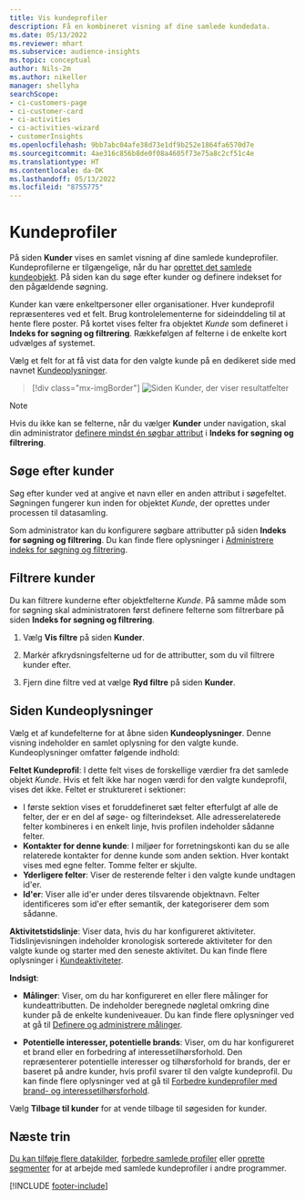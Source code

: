 ```yaml
---
title: Vis kundeprofiler
description: Få en kombineret visning af dine samlede kundedata.
ms.date: 05/13/2022
ms.reviewer: mhart
ms.subservice: audience-insights
ms.topic: conceptual
author: Nils-2m
ms.author: nikeller
manager: shellyha
searchScope:
- ci-customers-page
- ci-customer-card
- ci-activities
- ci-activities-wizard
- customerInsights
ms.openlocfilehash: 9bb7abc04afe38d73e1df9b252e1864fa6570d7e
ms.sourcegitcommit: 4ae316c856b8de0f08a4605f73e75a8c2cf51c4e
ms.translationtype: HT
ms.contentlocale: da-DK
ms.lasthandoff: 05/13/2022
ms.locfileid: "8755775"
---
```

# <a name="customer-profiles"></a>Kundeprofiler

På siden **Kunder** vises en samlet visning af dine samlede kundeprofiler. Kundeprofilerne er tilgængelige, når du har [oprettet det samlede kundeobjekt](data-unification.md). På siden kan du søge efter kunder og definere indekset for den pågældende søgning.

Kunder kan være enkeltpersoner eller organisationer. Hver kundeprofil repræsenteres ved et felt. Brug kontrolelementerne for sideinddeling til at hente flere poster. På kortet vises felter fra objektet *Kunde* som defineret i **Indeks for søgning og filtrering**. Rækkefølgen af felterne i de enkelte kort udvælges af systemet.

Vælg et felt for at få vist data for den valgte kunde på en dedikeret side med navnet [Kundeoplysninger](customer-profiles.md#customer-details-page).

> [!div class="mx-imgBorder"]
> ![Siden Kunder, der viser resultatfelter](media/customers-page-result-tiles-B2C.png "Siden Kunder, der viser resultatfelter")

> [!NOTE]
> Hvis du ikke kan se felterne, når du vælger **Kunder** under navigation, skal din administrator [definere mindst én søgbar attribut](search-filter-index.md) i **Indeks for søgning og filtrering**.

## <a name="search-for-customers"></a>Søge efter kunder

Søg efter kunder ved at angive et navn eller en anden attribut i søgefeltet. Søgningen fungerer kun inden for objektet *Kunde*, der oprettes under processen til datasamling.

Som administrator kan du konfigurere søgbare attributter på siden **Indeks for søgning og filtrering**. Du kan finde flere oplysninger i [Administrere indeks for søgning og filtrering](search-filter-index.md).

## <a name="filter-customers"></a>Filtrere kunder

Du kan filtrere kunderne efter objektfelterne *Kunde*. På samme måde som for søgning skal administratoren først definere felterne som filtrerbare på siden **Indeks for søgning og filtrering**.

1. Vælg **Vis filtre** på siden **Kunder**.

1. Markér afkrydsningsfelterne ud for de attributter, som du vil filtrere kunder efter.

1. Fjern dine filtre ved at vælge **Ryd filtre** på siden **Kunder**.

## <a name="customer-details-page"></a>Siden Kundeoplysninger

Vælg et af kundefelterne for at åbne siden **Kundeoplysninger**. Denne visning indeholder en samlet oplysning for den valgte kunde. Kundeoplysninger omfatter følgende indhold:

**Feltet Kundeprofil**: I dette felt vises de forskellige værdier fra det samlede objekt *Kunde*. Hvis et felt ikke har nogen værdi for den valgte kundeprofil, vises det ikke. Feltet er struktureret i sektioner:

- I første sektion vises et foruddefineret sæt felter efterfulgt af alle de felter, der er en del af søge- og filterindekset. Alle adresserelaterede felter kombineres i en enkelt linje, hvis profilen indeholder sådanne felter.
- **Kontakter for denne kunde**: I miljøer for forretningskonti kan du se alle relaterede kontakter for denne kunde som anden sektion. Hver kontakt vises med egne felter. Tomme felter er skjulte.
- **Yderligere felter**: Viser de resterende felter i den valgte kunde undtagen id'er.
- **Id'er**: Viser alle id'er under deres tilsvarende objektnavn. Felter identificeres som id'er efter semantik, der kategoriserer dem som sådanne.

**Aktivitetstidslinje**: Viser data, hvis du har konfigureret aktiviteter. Tidslinjevisningen indeholder kronologisk sorterede aktiviteter for den valgte kunde og starter med den seneste aktivitet. Du kan finde flere oplysninger i [Kundeaktiviteter](activities.md).

**Indsigt**:

- **Målinger**: Viser, om du har konfigureret en eller flere målinger for kundeattributten. De indeholder beregnede nøgletal omkring dine kunder på de enkelte kundeniveauer. Du kan finde flere oplysninger ved at gå til [Definere og administrere målinger](measures.md).

- **Potentielle interesser, potentielle brands**: Viser, om du har konfigureret et brand eller en forbedring af interessetilhørsforhold. Den repræsenterer potentielle interesser og tilhørsforhold for brands, der er baseret på andre kunder, hvis profil svarer til den valgte kundeprofil. Du kan finde flere oplysninger ved at gå til [Forbedre kundeprofiler med brand- og interessetilhørsforhold](enrichment-microsoft.md).

Vælg **Tilbage til kunder** for at vende tilbage til søgesiden for kunder.

## <a name="next-steps"></a>Næste trin

[Du kan tilføje flere datakilder](data-sources.md), [forbedre samlede profiler](enrichment-hub.md) eller [oprette segmenter](segments.md) for at arbejde med samlede kundeprofiler i andre programmer.

[!INCLUDE [footer-include](includes/footer-banner.md)]
